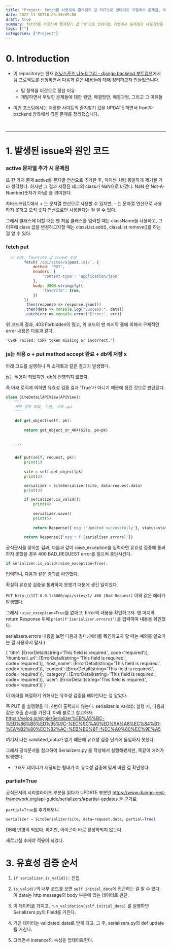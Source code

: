 ```yaml
---
title: "Project: fetch를 사용하여 즐겨찾기 값 PUT으로 업데이트 과정에서 문제점, 해결과정 그리고 유효성 검증 흐름"
date: 2022-11-30T16:23:16+09:00
draft: true
summary: fetch를 사용하여 즐겨찾기 값 PUT으로 업데이트 과정에서 문제점과 해결과정을 기록해본다. 그리고, Update serializer를 작성하면서 알게된 유효성 검증 흐름을 정리해본다.
tags: [""]
categories: ["Project"]
---
```

# 0. Introduction

- 이 repository는 현재 [러닝스푼즈 나노디그리 - django backend 부트캠프](https://learningspoons.com/course/detail/django-backend/)에서 팀 프로젝트를 진행하면서 다음과 같은 내용들에 대해 정리하고자 만들었습니다. 
    - 팀 정책을 이것으로 정한 이유 
    - 개발하면서 부딪힌 문제들에 대한 원인, 해결방안, 해결과정, 그리고 그 이유들

- 이번 포스팅에서는 저장한 사이트의 즐겨찾기 값을 UPDATE 하면서 front와 backend 양측에서 겪은 문제를 정리했습니다.

&nbsp;

---
# 1. 발생된 issue와 원인 코드

### active 문자열 추가 시 문제점
또 한 가지 문제 active를 문자열 연산으로 추가한 후, 파이썬 처럼 동일하게 제거될 거라 생각했다. 
하지만 그 결과 지정된 태그의 class가 NaN으로 바꼈다. 
NaN 은 Not-A-Number(숫자가 아님) 를 의미한다. 

자바스크립트에서 + 는 문자열 연산으로 사용할 수 있지만, - 는 문자열 연산으로 사용하지 못하고 오직 숫자 연산으로만 사용한다는 걸 알 수 있다. 

그래서 클래스에 더할 때는  맨 처음 클래스를 입력할 때는 className을 사용하고, 그 이후에 class 값을 변경하고자할 때는 classList.add(), classList.remove()를 하는 걸 알 수 있다. 


### fetch put 

```js
  // PUT: favorite 값 True로 수정
        fetch(`/api/sites/${post.id}/`, {
            method: 'PUT',
            headers: {
                'content-type': 'application/json'
            },
            body: JSON.stringify({
                'favorite': true,
            })
        })
        .then(response => response.json())
        .then(data => console.log("Success:", data))
        .catch(err => console.error('Error:', err))
```

위 코드의 결과, 403 Forbidden이 떴고, 위 코드의 맨 마지막 줄에 의해서 구체적인 error 내용은 다음과 같다.

`'CSRF Failed: CSRF token missing or incorrect.'}`




### js는 적용 o + put method accept 완료 + db에 저장 x

아래 코드를 실행하니 위 소제목과 같은 결과가 발생했다. 

js는 적용이 되었지만, db에 반영되지 않았다.  

즉 아래 로직에 의하면 유효성 검증 결과 'True'가 아니기 때문에 생긴 것으로 판단된다. 

```python
class SiteDetailAPIView(APIView):
    """
    세부 항목 조회, 수정, 삭제 api
    """

    def get_object(self, pk):
        
        return get_object_or_404(Site, pk=pk)


    ...
    

    def put(self, request, pk):
        print(1)
        
        site = self.get_object(pk)
        print(2)

        serializer = SiteSerializer(site, data=request.data)
        print(3)

        if serializer.is_valid():
            print(4)
           
            serializer.save()
            print(5)
            
            return Response({'msg':'Updated successfully'}, status=status.HTTP_202_ACCEPTED)
      
        return Response({'msg': f'{serializer.errors}'})

```

공식문서를 찾아본 결과, 다음과 같이 raise_exception을 입력하면 유효성 검증에 통과하지 못했을 경우 400 BAD_REQUEST error를 일으켜 중단시킨다.

```python
if serializer.is_valid(raise_exception=True):
```

입력하니, 다음과 같은 결과를 확인했다. 

확실히 유효성 검증을 통과하지 못했기 때문에 생긴 일이었다. 

`PUT http://127.0.0.1:8000/api/sites/1/ 400 (Bad Request)` 이와 같은 에러가 발생했다.  


그래서 `raise_exception=True`를 없애고, Error의 내용을 확인하고자. 맨 마지막 return Response 위에 `print(f'{serializer.errors}')`를 입력하여 내용을 확인했다. 

serializers.errors 내용을 보면 다음과 같다.(에러를 확인하고자 할 때는 예외를 일으키는 걸 사용하지 말자.)

{
'title': [ErrorDetail(string='This field is required.', code='required')], 
'thumbnail_url': [ErrorDetail(string='This field is required.', code='required')], 
'host_name': [ErrorDetail(string='This field is required.', code='required')], 
'content': [ErrorDetail(string='This field is required.', code='required')], 
'category': [ErrorDetail(string='This field is required.', code='required')], 
'user': [ErrorDetail(string='This field is required.', code='required')]
}



이 에러를 해결하기 위해서는 유효성 검증을 해야한다는 걸 알았다.

즉 PUT 을 실행했을 때, 4번이 출력되지 않는다. 
serializer.is_valid(): 실행 시, 다음과 같은 호출 순서를 가진다. 아래 블로그 참고하자.
https://velog.io/@joje/Serializer%EB%A5%BC-%ED%86%B5%ED%95%9C-%EC%9C%A0%ED%9A%A8%EC%84%B1-%EA%B2%80%EC%82%AC-%EB%B0%8F-%EC%A0%80%EC%9E%A5

여기서 나는 validated_data가 없기 떄문에 유효성 검증 단계에 돌입하지 못했다. 

그래서 공식문서를 참고하여 Serializers.py 를 작성해서 실행해봤지만, 똑같이 에러가 발생했다. 

- 그래도 데이터가 저장되는 형태가 이 유효성 검증에 맞게 바뀐 걸 확인했다. 

### partial=True

공식문서의 시리얼라이즈 부분을 읽다가 UPDATE 부분인 https://www.django-rest-framework.org/api-guide/serializers/#partial-updates 을 근거로

`partial=True`를 추가해보니

```python
serializer = SiteSerializer(site, data=request.data, partial=True)
```

DB에 반영이 되었다. 하지만, 아이콘이 바로 활성화되지 않는다. 

새로고침 후에야 적용이 되었다. 



# 3. 유효성 검증 순서

1. `if serializer.is_valid():` 진입

2. `is_valid()`의 내부 코드를 보면 `self.initial_data`에 접근하는 걸 알 수 있다. 이 data는 http message의 body 부분에 있는 데이터로 판단. 

3. 이 데이터를 가지고, `run_validation(self.initial_data)` 를 실행하면 Serializers.py의 Field를 거친다.  

4. 거친 데이터는 validated_data로 받게 되고, 그 후, serializers.py의 def update를 거친다.

5. 그러면서 instance의 속성을 업데이트한다.  